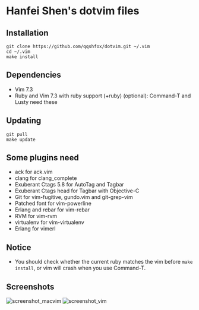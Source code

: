 Hanfei Shen's dotvim files
==========================

Installation
------------

```
git clone https://github.com/qqshfox/dotvim.git ~/.vim
cd ~/.vim
make install
```

Dependencies
------------

* Vim 7.3
* Ruby and Vim 7.3 with ruby support (+ruby) (optional): Command-T and Lusty need these

Updating
--------

```
git pull
make update
```

Some plugins need
-----------------

* ack for ack.vim
* clang for clang_complete
* Exuberant Ctags 5.8 for AutoTag and Tagbar
* Exuberant Ctags head for Tagbar with Objective-C
* Git for vim-fugitive, gundo.vim and git-grep-vim
* Patched font for vim-powerline
* Erlang and rebar for vim-rebar
* RVM for vim-rvm
* virtualenv for vim-virtualenv
* Erlang for vimerl

Notice
------

* You should check whether the current ruby matches the vim before `make install`, or vim will crash when you use Command-T.


Screenshots
-----------

![screenshot_macvim](https://raw.github.com/qqshfox/dotvim/master/img/screenshot_macvim.png)
![screenshot_vim](https://raw.github.com/qqshfox/dotvim/master/img/screenshot_vim.png)
